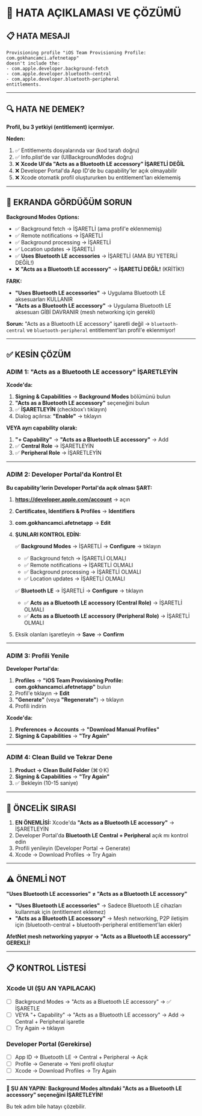 # 🔴 HATA AÇIKLAMASI VE ÇÖZÜMÜ

## 📋 HATA MESAJI

```
Provisioning profile "iOS Team Provisioning Profile: com.gokhancamci.afetnetapp" 
doesn't include the:
- com.apple.developer.background-fetch
- com.apple.developer.bluetooth-central
- com.apple.developer.bluetooth-peripheral
entitlements.
```

---

## 🔍 HATA NE DEMEK?

**Profil, bu 3 yetkiyi (entitlement) içermiyor.**

**Neden:**
1. ✅ Entitlements dosyalarında var (kod tarafı doğru)
2. ✅ Info.plist'de var (UIBackgroundModes doğru)
3. ❌ **Xcode UI'da "Acts as a Bluetooth LE accessory" İŞARETLİ DEĞİL**
4. ❌ Developer Portal'da App ID'de bu capability'ler açık olmayabilir
5. ❌ Xcode otomatik profil oluştururken bu entitlement'ları eklememiş

---

## 🎯 EKRANDA GÖRDÜĞÜM SORUN

**Background Modes Options:**
- ✅ Background fetch → İŞARETLİ (ama profil'e eklenmemiş)
- ✅ Remote notifications → İŞARETLİ
- ✅ Background processing → İŞARETLİ
- ✅ Location updates → İŞARETLİ
- ✅ **Uses Bluetooth LE accessories** → İŞARETLİ (AMA BU YETERLİ DEĞİL!)
- ❌ **"Acts as a Bluetooth LE accessory"** → **İŞARETLİ DEĞİL!** (KRİTİK!)

**FARK:**
- **"Uses Bluetooth LE accessories"** → Uygulama Bluetooth LE aksesuarları KULLANIR
- **"Acts as a Bluetooth LE accessory"** → Uygulama Bluetooth LE aksesuarı GİBİ DAVRANIR (mesh networking için gerekli)

**Sorun:** "Acts as a Bluetooth LE accessory" işaretli değil → `bluetooth-central` ve `bluetooth-peripheral` entitlement'ları profil'e eklenmiyor!

---

## ✅ KESİN ÇÖZÜM

### ADIM 1: "Acts as a Bluetooth LE accessory" İŞARETLEYİN

**Xcode'da:**

1. **Signing & Capabilities** → **Background Modes** bölümünü bulun
2. **"Acts as a Bluetooth LE accessory"** seçeneğini bulun
3. ✅ **İŞARETLEYİN** (checkbox'ı tıklayın)
4. Dialog açılırsa: **"Enable"** → tıklayın

**VEYA ayrı capability olarak:**

1. **"+ Capability"** → **"Acts as a Bluetooth LE accessory"** → Add
2. ✅ **Central Role** → İŞARETLEYİN
3. ✅ **Peripheral Role** → İŞARETLEYİN

---

### ADIM 2: Developer Portal'da Kontrol Et

**Bu capability'lerin Developer Portal'da açık olması ŞART:**

1. **https://developer.apple.com/account** → açın
2. **Certificates, Identifiers & Profiles** → **Identifiers**
3. **com.gokhancamci.afetnetapp** → **Edit**
4. **ŞUNLARI KONTROL EDİN:**

   ✅ **Background Modes** → İŞARETLİ → **Configure** → tıklayın
      - ✅ Background fetch → İŞARETLİ OLMALI
      - ✅ Remote notifications → İŞARETLİ OLMALI
      - ✅ Background processing → İŞARETLİ OLMALI
      - ✅ Location updates → İŞARETLİ OLMALI
   
   ✅ **Bluetooth LE** → İŞARETLİ → **Configure** → tıklayın
      - ✅ **Acts as a Bluetooth LE accessory (Central Role)** → İŞARETLİ OLMALI
      - ✅ **Acts as a Bluetooth LE accessory (Peripheral Role)** → İŞARETLİ OLMALI

5. Eksik olanları işaretleyin → **Save** → **Confirm**

---

### ADIM 3: Profili Yenile

**Developer Portal'da:**

1. **Profiles** → **"iOS Team Provisioning Profile: com.gokhancamci.afetnetapp"** bulun
2. Profil'e tıklayın → **Edit**
3. **"Generate"** (veya **"Regenerate"**) → tıklayın
4. Profili indirin

**Xcode'da:**

1. **Preferences → Accounts** → **"Download Manual Profiles"**
2. **Signing & Capabilities** → **"Try Again"**

---

### ADIM 4: Clean Build ve Tekrar Dene

1. **Product → Clean Build Folder** (⌘⇧K)
2. **Signing & Capabilities** → **"Try Again"**
3. ✅ Bekleyin (10-15 saniye)

---

## 🎯 ÖNCELİK SIRASI

1. **EN ÖNEMLİSİ:** Xcode'da **"Acts as a Bluetooth LE accessory"** → İŞARETLEYİN
2. Developer Portal'da **Bluetooth LE Central + Peripheral** açık mı kontrol edin
3. Profili yenileyin (Developer Portal → Generate)
4. Xcode → Download Profiles → Try Again

---

## ⚠️ ÖNEMLİ NOT

**"Uses Bluetooth LE accessories" ≠ "Acts as a Bluetooth LE accessory"**

- **"Uses Bluetooth LE accessories"** → Sadece Bluetooth LE cihazları kullanmak için (entitlement eklemez)
- **"Acts as a Bluetooth LE accessory"** → Mesh networking, P2P iletişim için (bluetooth-central + bluetooth-peripheral entitlement'ları ekler)

**AfetNet mesh networking yapıyor → "Acts as a Bluetooth LE accessory" GEREKLİ!**

---

## 📋 KONTROL LİSTESİ

### Xcode UI (ŞU AN YAPILACAK)
- [ ] Background Modes → "Acts as a Bluetooth LE accessory" → ✅ İŞARETLE
- [ ] VEYA "+ Capability" → "Acts as a Bluetooth LE accessory" → Add → Central + Peripheral işaretle
- [ ] Try Again → tıklayın

### Developer Portal (Gerekirse)
- [ ] App ID → Bluetooth LE → Central + Peripheral → Açık
- [ ] Profile → Generate → Yeni profil oluştur
- [ ] Xcode → Download Profiles → Try Again

---

**🎯 ŞU AN YAPIN:**
**Background Modes altındaki "Acts as a Bluetooth LE accessory" seçeneğini İŞARETLEYİN!**

Bu tek adım bile hatayı çözebilir.




